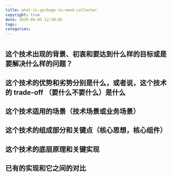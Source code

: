 ```yaml
---
title: what-is-garbage-to-need-collecter
copyright: true
date: 2020-04-05 12:50:01
tags:
categories:
---
```


# 

## 这个技术出现的背景、初衷和要达到什么样的目标或是要解决什么样的问题？

## 这个技术的优势和劣势分别是什么，或者说，这个技术的 trade-off （要什么不要什么）是什么

## 这个技术适用的场景（技术场景或业务场景）

## 这个技术的组成部分和关键点（核心思想，核心组件）

## 这个技术的底层原理和关键实现

## 已有的实现和它之间的对比
